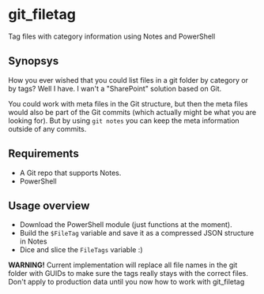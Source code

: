 # git_filetag
Tag files with category information using Notes and PowerShell

## Synopsys
How you ever wished that you could list files in a git folder by category or by tags?
Well I have. I wan't a "SharePoint" solution based on Git.

You could work with meta files in the Git structure, but then the meta files would also be part of the Git commits 
(which actually might be what you are looking for). But by using `git notes` you can keep the meta information 
outside of any commits.

## Requirements
* A Git repo that supports Notes.
* PowerShell

## Usage overview
* Download the PowerShell module (just functions at the moment).
* Build the `$FileTag` variable and save it as a compressed JSON structure in Notes
* Dice and slice the `FileTags` variable :)

**WARNING!** Current implementation will replace all file names in the git folder with GUIDs to make sure 
the tags really stays with the correct files.  
Don't apply to production data until you now how to work with git_filetag
